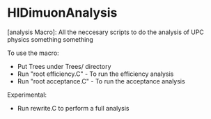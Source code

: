# HIDimuonAnalysis

[analysis Macro]: All the neccesary scripts to do the analysis of UPC physics something something

To use the macro:

- Put Trees under Trees/ directory
- Run "root efficiency.C" - To run the efficiency analysis
- Run "root acceptance.C" - To run the acceptance analysis

Experimental:

- Run rewrite.C to perform a full analysis
